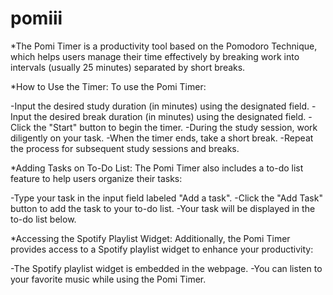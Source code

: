 # pomiii
*The Pomi Timer is a productivity tool based on the Pomodoro Technique, which helps users manage their time effectively by breaking work into intervals (usually 25 minutes) separated by short breaks.

*How to Use the Timer:
To use the Pomi Timer:

-Input the desired study duration (in minutes) using the designated field.
-Input the desired break duration (in minutes) using the designated field.
-Click the "Start" button to begin the timer.
-During the study session, work diligently on your task.
-When the timer ends, take a short break.
-Repeat the process for subsequent study sessions and breaks.

*Adding Tasks on To-Do List:
The Pomi Timer also includes a to-do list feature to help users organize their tasks:

-Type your task in the input field labeled "Add a task".
-Click the "Add Task" button to add the task to your to-do list.
-Your task will be displayed in the to-do list below.

*Accessing the Spotify Playlist Widget:
Additionally, the Pomi Timer provides access to a Spotify playlist widget to enhance your productivity:

-The Spotify playlist widget is embedded in the webpage.
-You can listen to your favorite music while using the Pomi Timer.
